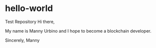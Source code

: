 # hello-world
Test Repository
Hi there,

My name is Manny Urbino and I hope to become a blockchain developer.

Sincerely,
Manny
